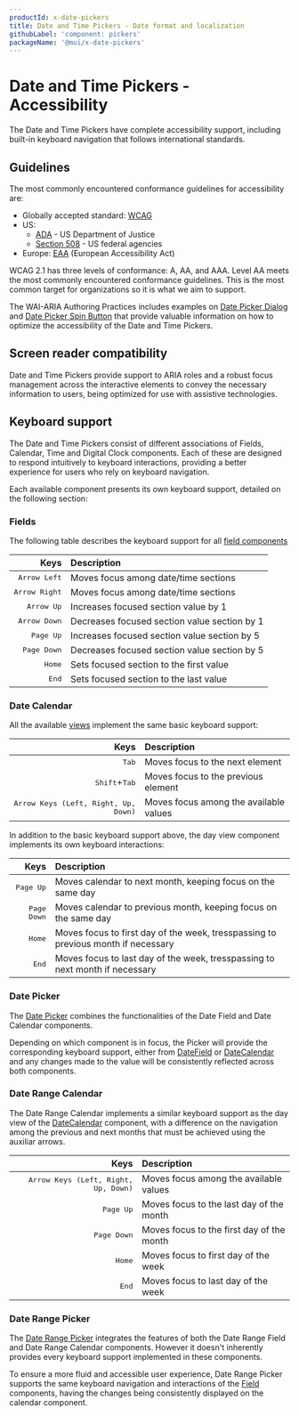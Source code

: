 ```yaml
---
productId: x-date-pickers
title: Date and Time Pickers - Date format and localization
githubLabel: 'component: pickers'
packageName: '@mui/x-date-pickers'
---
```


# Date and Time Pickers - Accessibility

<p class="description">The Date and Time Pickers have complete accessibility support, including built-in keyboard navigation that follows international standards.</p>

## Guidelines

The most commonly encountered conformance guidelines for accessibility are:

- Globally accepted standard: [WCAG](https://www.w3.org/WAI/standards-guidelines/wcag/)
- US:
  - [ADA](https://www.ada.gov/) - US Department of Justice
  - [Section 508](https://www.section508.gov/) - US federal agencies
- Europe: [EAA](https://ec.europa.eu/social/main.jsp?catId=1202) (European Accessibility Act)

WCAG 2.1 has three levels of conformance: A, AA, and AAA.
Level AA meets the most commonly encountered conformance guidelines.
This is the most common target for organizations so it is what we aim to support.

<!-- Those examples do not cover the clock component -->

The WAI-ARIA Authoring Practices includes examples on [Date Picker Dialog](https://www.w3.org/WAI/ARIA/apg/patterns/dialog-modal/examples/datepicker-dialog/) and [Date Picker Spin Button](https://www.w3.org/WAI/ARIA/apg/patterns/spinbutton/examples/datepicker-spinbuttons/) that provide valuable information on how to optimize the accessibility of the Date and Time Pickers.

## Screen reader compatibility

Date and Time Pickers provide support to ARIA roles and a robust focus management across the interactive elements to convey the necessary information to users, being optimized for use with assistive technologies.

## Keyboard support

The Date and Time Pickers consist of different associations of Fields, Calendar, Time and Digital Clock components. Each of these are designed to respond intuitively to keyboard interactions, providing a better experience for users who rely on keyboard navigation.

Each available component presents its own keyboard support, detailed on the following section:

### Fields

The following table describes the keyboard support for all [field components](/x/react-date-pickers/fields/)

|                               Keys | Description                                  |
| ---------------------------------: | :------------------------------------------- |
|  <kbd class="key">Arrow Left</kbd> | Moves focus among date/time sections         |
| <kbd class="key">Arrow Right</kbd> | Moves focus among date/time sections         |
|    <kbd class="key">Arrow Up</kbd> | Increases focused section value by 1         |
|  <kbd class="key">Arrow Down</kbd> | Decreases focused section value section by 1 |
|     <kbd class="key">Page Up</kbd> | Increases focused section value section by 5 |
|   <kbd class="key">Page Down</kbd> | Decreases focused section value section by 5 |
|        <kbd class="key">Home</kbd> | Sets focused section to the first value      |
|         <kbd class="key">End</kbd> | Sets focused section to the last value       |

### Date Calendar

All the available [views](/x/react-date-pickers/date-calendar/#views) implement the same basic keyboard support:

|                                                      Keys | Description                            |
| --------------------------------------------------------: | :------------------------------------- |
|                                <kbd class="key">Tab</kbd> | Moves focus to the next element        |
|   <kbd class="key">Shift</kbd>+<kbd class="key">Tab</kbd> | Moves focus to the previous element    |
| <kbd class="key">Arrow Keys (Left, Right, Up, Down)</kbd> | Moves focus among the available values |

In addition to the basic keyboard support above, the day view component implements its own keyboard interactions:

|                             Keys | Description                                                                       |
| -------------------------------: | :-------------------------------------------------------------------------------- |
|   <kbd class="key">Page Up</kbd> | Moves calendar to next month, keeping focus on the same day                       |
| <kbd class="key">Page Down</kbd> | Moves calendar to previous month, keeping focus on the same day                   |
|      <kbd class="key">Home</kbd> | Moves focus to first day of the week, tresspassing to previous month if necessary |
|       <kbd class="key">End</kbd> | Moves focus to last day of the week, tresspassing to next month if necessary      |

### Date Picker

The [Date Picker](/x/react-date-pickers/date-picker/) combines the functionalities of the Date Field and Date Calendar components.

Depending on which component is in focus, the Picker will provide the corresponding keyboard support, either from [DateField](/x/react-date-pickers/accessibility/#fields) or [DateCalendar](/x/react-date-pickers/accessibility/#date-calendar) and any changes made to the value will be consistently reflected across both components.

### Date Range Calendar

The Date Range Calendar implements a similar keyboard support as the day view of the [DateCalendar](/x/react-date-pickers/accessibility/#date-calendar) component, with a difference on the navigation among the previous and next months that must be achieved using the auxiliar arrows.

|                                                      Keys | Description                               |
| --------------------------------------------------------: | :---------------------------------------- |
| <kbd class="key">Arrow Keys (Left, Right, Up, Down)</kbd> | Moves focus among the available values    |
|                            <kbd class="key">Page Up</kbd> | Moves focus to the last day of the month  |
|                          <kbd class="key">Page Down</kbd> | Moves focus to the first day of the month |
|                               <kbd class="key">Home</kbd> | Moves focus to first day of the week      |
|                                <kbd class="key">End</kbd> | Moves focus to last day of the week       |

### Date Range Picker

The [Date Range Picker](/x/react-date-pickers/date-range-picker/) integrates the features of both the Date Range Field and Date Range Calendar components. However it doesn't inherently provides every keyboard support implemented in these components.

To ensure a more fluid and accessible user experience, Date Range Picker supports the same keyboard navigation and interactions of the [Field](/x/react-date-pickers/accessibility/#fields) components, having the changes being consistently displayed on the calendar component.
